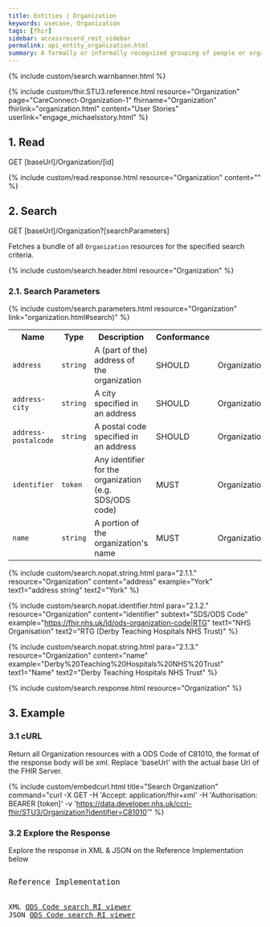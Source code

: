 ```yaml
---
title: Entities | Organization
keywords: usecase, Organization
tags: [fhir]
sidebar: accessrecord_rest_sidebar
permalink: api_entity_organization.html
summary: A formally or informally recognized grouping of people or organizations formed for the purpose of achieving some form of collective action. Includes companies, institutions, corporations, departments, community groups, healthcare practice groups, etc.
---
```

{% include custom/search.warnbanner.html %}

{% include custom/fhir.STU3.reference.html resource="Organization" page="CareConnect-Organization-1" fhirname="Organization" fhirlink="organization.html" content="User Stories" userlink="engage_michaelsstory.html" %}

## 1. Read ##

<div markdown="span" class="alert alert-success" role="alert">
GET [baseUrl]/Organization/[id]</div>

{% include custom/read.response.html resource="Organization" content="" %}

## 2. Search ##

<div markdown="span" class="alert alert-success" role="alert">
GET [baseUrl]/Organization?[searchParameters]</div>

Fetches a bundle of all `Organization` resources for the specified search criteria.

{% include custom/search.header.html resource="Organization" %}

### 2.1. Search Parameters ###

{% include custom/search.parameters.html resource="Organization" link="organization.html#search)" %}


<table style="min-width:100%;width:100%">
<tr id="clinical">
    <th style="width:15%;">Name</th>
    <th style="width:10%;">Type</th>
    <th style="width:40%;">Description</th>
    <th style="width:5%;">Conformance</th>
    <th style="width:30%;">Path</th>
</tr>
<tr>
    <td><code class="highlighter-rouge">address</code></td>
    <td><code class="highlighter-rouge">string</code></td>
    <td>A (part of the) address of the organization</td>
    <td>SHOULD</td>
    <td>Organization.address</td>
</tr>
<tr>
    <td><code class="highlighter-rouge">address-city</code></td>
    <td><code class="highlighter-rouge">string</code></td>
    <td>A city specified in an address</td>
    <td>SHOULD</td>
    <td>Organization.address.city</td>
</tr>
<tr>
    <td><code class="highlighter-rouge">address-postalcode</code></td>
    <td><code class="highlighter-rouge">string</code></td>
    <td>A postal code specified in an address</td>
    <td>SHOULD</td>
    <td>Organization.address.postalCode</td>
</tr>
<tr>
    <td><code class="highlighter-rouge">identifier</code></td>
    <td><code class="highlighter-rouge">token</code></td>
    <td>Any identifier for the organization (e.g. SDS/ODS code)</td>
    <td>MUST</td>
    <td>Organization.identifier</td>
</tr>
<tr>
    <td><code class="highlighter-rouge">name</code></td>
    <td><code class="highlighter-rouge">string</code></td>
    <td>A portion of the organization's name</td>
    <td>MUST</td>
    <td>Organization.name</td>
</tr>
</table>

{% include custom/search.nopat.string.html para="2.1.1." resource="Organization" content="address"  example="York" text1="address string" text2="York" %}

{% include custom/search.nopat.identifier.html para="2.1.2." resource="Organization" content="identifier" subtext="SDS/ODS Code" example="https://fhir.nhs.uk/Id/ods-organization-code|RTG" text1="NHS Organisation" text2="RTG (Derby Teaching Hospitals NHS Trust)" %}

{% include custom/search.nopat.string.html para="2.1.3." resource="Organization" content="name"  example="Derby%20Teaching%20Hospitals%20NHS%20Trust" text1="Name" text2="Derby Teaching Hospitals NHS Trust" %}


{% include custom/search.response.html resource="Organization" %}


## 3. Example ##

<h3 id="32-response-headers">3.1 cURL</h3>

Return all Organization resources with a ODS Code of C81010, the format of the response body will be xml. Replace 'baseUrl' with the actual base Url of the FHIR Server.

{% include custom/embedcurl.html title="Search Organization" command="curl -X GET -H 'Accept: application/fhir+xml' -H 'Authorisation: BEARER [token]' -v 'https://data.developer.nhs.uk/ccri-fhir/STU3/Organization?identifier=C81010'" %}


<h3 id="32-response-headers">3.2 Explore the Response</h3>

Explore the response in XML & JSON on the Reference Implementation below
<div class="language-http highlighter-rouge">
<pre class="highlight">
<p style="font-size: 110%;">Reference Implementation</p>
XML <a target="_blank" href="{{ site.fhir_ref_impl }}search?serverId=home&pretty=true&resource=Organization&param.0.qualifier=&param.0.0=&param.0.1=C81010&param.0.name=identifier&param.0.type=token&resource-search-limit=&encoding=xml">ODS Code search RI viewer</a>
JSON <a target="_blank" href="{{ site.fhir_ref_impl }}search?serverId=home&pretty=true&resource=Organization&param.0.qualifier=&param.0.0=&param.0.1=C81010&param.0.name=identifier&param.0.type=token&resource-search-limit=&encoding=json">ODS Code search RI viewer</a>
</pre>
</div>
